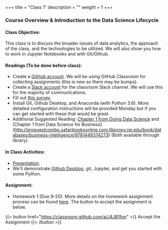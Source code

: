 +++
title = "Class 1"
description = ""
weight = 1
+++

### Course Overview & Introduction to the Data Science Lifecycle

#### Class Objective:
This class is to discuss the broader issues of data analytics, the approach of the class, and the technologies to be utilized.  We will also show you how to work in Jupyter Notebooks and with Git/Github.

#### Readings (To be done before class):
- Create a [GitHub account](https://github.com). We will be using GitHub Classroom for collecting assignments (this is new so there may be bumps).
- Create a [Slack account](https://join.slack.com/t/tf-f17/shared_invite/MjMwNzcwMTg1MzE5LTE1MDMzNTE2NzMtZWVhOGYxNWFmYQ) for the classroom Slack channel. We will use this for the majority of communications.
- Fill out [this survey](https://jasonkuruzovich.typeform.com/to/O8ZFWj).
- Install Git, Github Desktop, and Anaconda (with Python 3.6). More detailed configuration instructions will be provided Monday but if you can get started with these that would be great.
- Additional Suggested Reading: [Chapter 1 from Doing Data Science](http://proquestcombo.safaribooksonline.com.libproxy.rpi.edu/book/databases/9781449363871) and [Chapter 1 from Data Science for Business] (http://proquestcombo.safaribooksonline.com.libproxy.rpi.edu/book/databases/business-intelligence/9781449374273) (Both available through library).

#### In Class Activities:
- [Presentation](https://www.dropbox.com/s/tqqhi0bglzggdl8/01-introduction.pptx?dl=0).
- We'll demonstrate [Github Desktop](https://desktop.github.com), git, Jupyter, and get you started with some Python.


#### Assignment:
- Homework 1 (Due 9-20). More details on the homework assignment process can be found [here](/mgmt6560/assignments/). The button to accept the assignment is below.

{{< button href="https://classroom.github.com/a/J4JB1fpn" >}} Accept the Assignment {{< /button >}}
